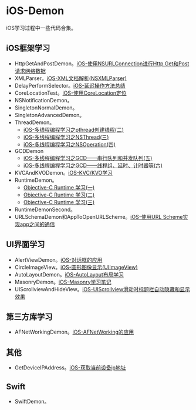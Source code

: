 # iOS-Demon
iOS学习过程中一些代码合集。


## iOS框架学习

* HttpGetAndPostDemon。[iOS-使用NSURLConnection进行Http Get和Post请求网络数据](http://lysongzi.com/2016/01/28/iOS-使用NSURLConnection进行Http-Get和Post请求网络数据/)
* XMLParser。[iOS-XML文档解析(NSXMLParser)](http://lysongzi.com/2016/01/23/iOS-XML文档解析(NSXMLParser)/)
* DelayPerformSelector。[iOS-延迟操作方法总结](http://lysongzi.com/2016/01/30/iOS-延迟操作方法总结/)
* CoreLocationTest。[iOS-使用CoreLocation定位](http://lysongzi.com/2016/01/24/iOS-使用CoreLocation定位/)
* NSNotificationDemon。
* SingletonNormalDemon。
* SingletonAdvancedDemon。
* ThreadDemon。
	* [iOS-多线程编程学习之pthread创建线程(二)](http://lysongzi.com/2016/02/23/iOS-多线程编程学习之pthread创建线程-二/)
	* [iOS-多线程编程学习之NSThread(三)](http://lysongzi.com/2016/02/23/iOS-多线程编程学习之NSThread-三/)
	* [iOS-多线程编程学习之NSOperation(四)](http://lysongzi.com/2016/02/23/iOS-多线程编程学习之NSOperation-四/)
* GCDDemon
	* [iOS-多线程编程学习之GCD——串行队列和并发队列(五)](http://lysongzi.com/2016/02/26/iOS-多线程编程学习之GCD——串行队列和并发队列-五/)
	* [iOS-多线程编程学习之GCD——线程组、延时、计时器等(六)](http://lysongzi.com/2016/02/26/iOS-多线程编程学习之GCD——线程组、延时、计时器等-六/)
* KVCAndKVODemon。[iOS-KVC/KVO学习](http://lysongzi.com/2016/02/28/iOS-KVC-KVO学习/)
* RuntimeDemon。
	* [Objective-C Runtime 学习(一)](http://lysongzi.com/2016/03/05/Objective-C-Runtime-学习-一/)
	* [Objective-C Runtime 学习(二)](http://lysongzi.com/2016/03/09/Objective-C-Runtime-学习-二/)
	* [Objective-C Runtime 学习(三)](http://lysongzi.com/2016/03/09/Objective-C-Runtime-学习-三/)
* RuntimeDemonSecond。
* URLSchemaDemon和AppToOpenURLScheme。[iOS-使用URL Scheme实现app之间的通信](http://lysongzi.com/2016/03/13/iOS-使用URL-Scheme实现app之间的通信/)


## UI界面学习

* AlertViewDemon。[iOS-对话框的应用](http://lysongzi.com/2016/01/29/iOS-对话框的应用/)
* CircleImageView。[iOS-圆形图像显示(UIImageView)](http://lysongzi.com/2016/02/04/iOS-圆形图像显示/)
* AutoLayoutDemon。[iOS-AutoLayout布局学习](http://lysongzi.com/2016/02/12/iOS-AutoLayout布局学习/)
* MasonryDemon。[iOS-Masonry学习笔记](http://lysongzi.com/2016/02/20/iOS-Masonry学习笔记/)
* UIScrollviewAndHideView。[iOS-UIScrollview滑动时标题栏自动隐藏和显示效果](http://lysongzi.com/2016/03/11/iOS-UIScrollview滑动时标题栏自动隐藏和显示效果/)

## 第三方库学习

* AFNetWorkingDemon。[iOS-AFNetWorking的应用](http://lysongzi.com/2016/01/29/iOS-AFNetWorking的应用/)   

## 其他

* GetDeviceIPAddress。[iOS-获取当前设备ip地址](http://lysongzi.com/2016/01/28/iOS-获取当前设备ip地址/)

## Swift
* SwiftDemon。


